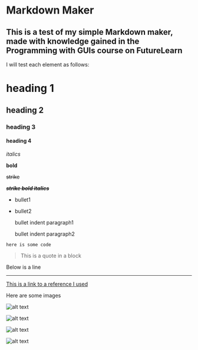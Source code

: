 # Markdown Maker

## This is a test of my simple Markdown maker, made with knowledge gained in the Programming with GUIs course on FutureLearn 

I will test each element as follows:

# heading 1

## heading 2

### heading 3

#### heading 4

*italics*

**bold**

~~strike~~

~~***strike bold italics***~~

+ bullet1

+ bullet2

   bullet indent paragraph1

   bullet indent paragraph2

```here is some code```

>This is a quote in a block

Below is a line
___

[This is a link to a reference I used](https://github.com/adam-p/markdown-here/wiki/Markdown-Cheatsheet#headers)

Here are some images

![alt text](https://github.com/4-3is4-me/Markdown_Maker/blob/master/screeny1.png)

![alt text](https://github.com/4-3is4-me/Markdown_Maker/blob/master/screeny2.png)

![alt text](https://github.com/4-3is4-me/Markdown_Maker/blob/master/screeny3.png)

![alt text](https://github.com/4-3is4-me/Markdown_Maker/blob/master/screeny4.png)


